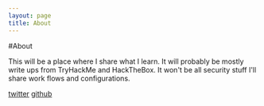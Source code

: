 ```yaml
---
layout: page
title: About
---
```


#About

This will be a place where I share what I learn. It will probably be mostly write ups from TryHackMe and HackTheBox. It won't be all security stuff I'll share work flows and configurations. 

[twitter](https://twitter.com/0xWukong)
[github](https://github.com/gr0zz)